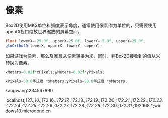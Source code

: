 # 像素

Box2D使用MKS单位和弧度表示角度，通常使用像素作为单位的，只需要使用openGl视口缩放世界缩放的屏幕空间。

```java
float lowerX=-25.0f, upperX=25.0f, lowerY=-5.0f, upperY=25.0f;
gluOrtho2D(lowerX, upperX, lowerY, upperY);
```

如果游戏为像素，那么及家具从像素转换为米，同时，将Box2D接收到的值从米转换为像素。

```cpp
xMeters=0.02f*xPixels;yMeters=0.02f*yPixels;
```

```cpp
xPixels=50.0华氏度 *xMeters;yPixels=50.0华氏度 *yMeters;
```





kangwang1234567890





localhost;127.*;10.*;172.16.*;172.17.*;172.18.*;172.19.*;172.20.*;172.21.*;172.22.*;172.23.*;172.24.*;172.25.*;172.26.*;172.27.*;172.28.*;172.29.*;172.30.*;172.31.*;192.168.*;windows10.microdone.cn

